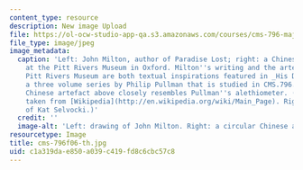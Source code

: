 ```yaml
---
content_type: resource
description: New image Upload
file: https://ol-ocw-studio-app-qa.s3.amazonaws.com/courses/cms-796-major-media-texts-fall-2006/c1a319dae850a039c419fd8c6cbc57c8_cms-796f06-th.jpg
file_type: image/jpeg
image_metadata:
  caption: 'Left: John Milton, author of Paradise Lost; right: a Chinese artefact
    at the Pitt Rivers Museum in Oxford. Milton''s writing and the artefacts of the
    Pitt Rivers Museum are both textual inspirations featured in _His Dark Materials_,
    a three volume series by Philip Pullman that is studied in CMS.796. The circular
    Chinese artefact above closely resembles Pullman''s alethiometer. (Left image
    taken from [Wikipedia](http://en.wikipedia.org/wiki/Main_Page). Right image courtesy
    of Kat Selvocki.)'
  credit: ''
  image-alt: 'Left: drawing of John Milton. Right: a circular Chinese artefact.'
resourcetype: Image
title: cms-796f06-th.jpg
uid: c1a319da-e850-a039-c419-fd8c6cbc57c8
---
```

